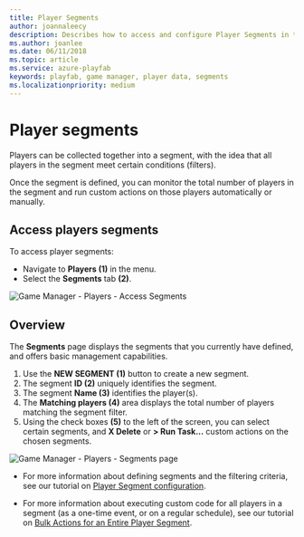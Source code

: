 ```yaml
---
title: Player Segments
author: joannaleecy
description: Describes how to access and configure Player Segments in the PlayFab Game Manager.
ms.author: joanlee
ms.date: 06/11/2018
ms.topic: article
ms.service: azure-playfab
keywords: playfab, game manager, player data, segments
ms.localizationpriority: medium
---
```


# Player segments

Players can be collected together into a segment, with the idea that all players in the segment meet certain conditions (filters).

Once the segment is defined, you can monitor the total number of players in the segment and run custom actions on those players automatically or manually.

## Access players segments

To access player segments:

- Navigate to **Players (1)** in the menu.
- Select the **Segments** tab **(2)**.

![Game Manager - Players - Access Segments](media/tutorials/game-manager-access-player-segments.png)  

## Overview

The **Segments** page displays the segments that you currently have defined, and offers basic management capabilities.

1. Use the **NEW SEGMENT (1)** button to create a new segment.
2. The segment **ID (2)** uniquely identifies the segment.
3. The segment **Name (3)** identifies the player(s).
4. The **Matching players (4)** area displays the total number of players matching the segment filter.
5. Using the check boxes **(5)** to the left of the screen, you can select certain segments, and **X Delete** or **> Run Task...** custom actions on the chosen segments.

![Game Manager - Players - Segments page](media/tutorials/game-manager-players-segments-page.png)  

- For more information about defining segments and the filtering criteria, see our tutorial on [Player Segment configuration](player-segment-configuration.md).

- For more information about executing custom code for all players in a segment (as a one-time event, or on a regular schedule), see our tutorial on [Bulk Actions for an Entire Player Segment](../../data-analytics/acting-data/action-rules-using-cloudscript-actions-with-playstream.md).
